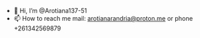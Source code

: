 - 👋 Hi, I’m @Arotiana137-51 
- 📫 How to reach me  mail: arotianarandria@proton.me  or phone +261342569879 

<!---
Arotiana137-51/Arotiana137-51 is a ✨ special ✨ repository because its `README.md` (this file) appears on your GitHub profile.
You can click the Preview link to take a look at your changes.
--->
